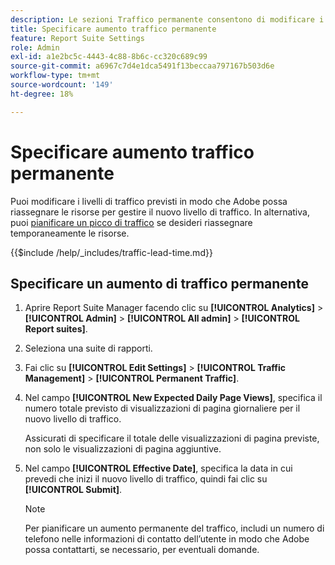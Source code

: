```yaml
---
description: Le sezioni Traffico permanente consentono di modificare i livelli di traffico previsti in modo che Adobe possa riassegnare le risorse per gestire il nuovo livello di traffico.
title: Specificare aumento traffico permanente
feature: Report Suite Settings
role: Admin
exl-id: a1e2bc5c-4443-4c88-8b6c-cc320c689c99
source-git-commit: a6967c7d4e1dca5491f13beccaa797167b503d6e
workflow-type: tm+mt
source-wordcount: '149'
ht-degree: 18%

---
```


# Specificare aumento traffico permanente

Puoi modificare i livelli di traffico previsti in modo che Adobe possa riassegnare le risorse per gestire il nuovo livello di traffico. In alternativa, puoi [pianificare un picco di traffico](/help/admin/tools/manage-rs/edit-settings/c-traffic-management/t-traffic-schedule-spike.md) se desideri riassegnare temporaneamente le risorse.

{{$include /help/_includes/traffic-lead-time.md}}

## Specificare un aumento di traffico permanente

1. Aprire Report Suite Manager facendo clic su **[!UICONTROL Analytics]** > **[!UICONTROL Admin]** > **[!UICONTROL All admin]** > **[!UICONTROL Report suites]**.
1. Seleziona una suite di rapporti.
1. Fai clic su **[!UICONTROL Edit Settings]** > **[!UICONTROL Traffic Management]** > **[!UICONTROL Permanent Traffic]**.
1. Nel campo **[!UICONTROL New Expected Daily Page Views]**, specifica il numero totale previsto di visualizzazioni di pagina giornaliere per il nuovo livello di traffico.

   Assicurati di specificare il totale delle visualizzazioni di pagina previste, non solo le visualizzazioni di pagina aggiuntive.
1. Nel campo **[!UICONTROL Effective Date]**, specifica la data in cui prevedi che inizi il nuovo livello di traffico, quindi fai clic su **[!UICONTROL Submit]**.

   >[!NOTE]
   >
   >Per pianificare un aumento permanente del traffico, includi un numero di telefono nelle informazioni di contatto dell’utente in modo che Adobe possa contattarti, se necessario, per eventuali domande.
